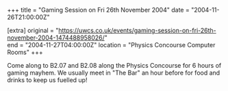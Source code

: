 +++
title = "Gaming Session on Fri 26th November 2004"
date = "2004-11-26T21:00:00Z"

[extra]
original = "https://uwcs.co.uk/events/gaming-session-on-fri-26th-november-2004-1474488958026/"    
end = "2004-11-27T04:00:00Z"
location = "Physics Concourse Computer Rooms"
+++

Come along to B2.07 and B2.08 along the Physics Concourse for 6 hours of gaming mayhem. We usually meet in "The Bar" an hour before for food and drinks to keep us fuelled up\!

